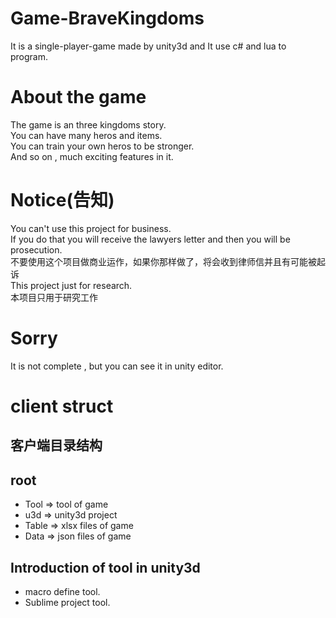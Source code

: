 # Game-BraveKingdoms
It is a single-player-game made by unity3d and It use c# and lua to program.

# About the game
The game is an three kingdoms story.<br />
You can have many heros and items.<br />
You can train your own heros to be stronger.<br />
And so on , much exciting features in it.

# Notice(告知)
You can't use this project for business.<br />
If you do that you will receive the lawyers letter and then you will be prosecution.<br />
不要使用这个项目做商业运作，如果你那样做了，将会收到律师信并且有可能被起诉<br />
This project just for research.<br />
本项目只用于研究工作

# Sorry
It is not complete , but you can see it in unity editor.

# client struct

## 客户端目录结构

## root
- Tool => tool of game
- u3d => unity3d project
- Table => xlsx files of game
- Data => json files of game

## Introduction of tool in unity3d
- macro define tool.
- Sublime project tool.

